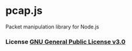 # pcap.js
Packet manipulation library for Node.js

### License [GNU General Public License v3.0](./LICENSE)